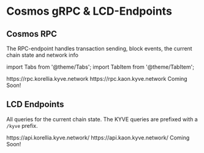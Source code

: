 # Cosmos gRPC & LCD-Endpoints

## Cosmos RPC

The RPC-endpoint handles transaction sending, block events, the current chain state and network info

import Tabs from '@theme/Tabs';
import TabItem from '@theme/TabItem';

<Tabs groupId="endpoints">
  <TabItem value="korellia" label="Korellia">
    https://rpc.korellia.kyve.network
  </TabItem>
  <TabItem value="kaon" label="Kaon">
    https://rpc.kaon.kyve.network
  </TabItem>
  <TabItem value="kyve" label="KYVE">
    Coming Soon!
  </TabItem>
</Tabs>

## LCD Endpoints

All queries for the current chain state. The KYVE queries are prefixed with a `/kyve` prefix.

<Tabs groupId="endpoints">
  <TabItem value="korellia" label="Korellia">
    https://api.korellia.kyve.network/
  </TabItem>
  <TabItem value="kaon" label="Kaon">
    https://api.kaon.kyve.network/
  </TabItem>
  <TabItem value="kyve" label="KYVE">
    Coming Soon!
  </TabItem>
</Tabs>
